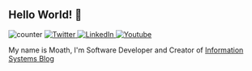 ## Hello World! 👋
<p>
    <img alt="counter" src="https://enjed509yvygouz.m.pipedream.net">
    <a href="https://twitter.com/Dev_Moath">
        <img alt="Twitter" src="https://img.shields.io/twitter/follow/dev_moath?style=for-the-badge">
    </a>
    <a href="https://www.linkedin.com/in/moath-alhajri/">
        <img alt="LinkedIn" src="https://img.shields.io/badge/linkedin-%230077B5.svg?&style=for-the-badge&logo=linkedin&logoColor=white">
    </a>
    <a href="https://www.youtube.com/channel/UCm-qdl6K8w6hvxFwgO7u5qw">
        <img alt="Youtube" src="https://img.shields.io/badge/youtube-%23FF0000.svg?&style=for-the-badge&logo=youtube&logoColor=white">
    </a>
</p>

My name is Moath, I'm Software Developer and Creator of [Information Systems Blog](https://infosystems.blog/)
